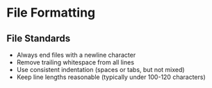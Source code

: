 # File Formatting

## File Standards

- Always end files with a newline character
- Remove trailing whitespace from all lines
- Use consistent indentation (spaces or tabs, but not mixed)
- Keep line lengths reasonable (typically under 100-120 characters)